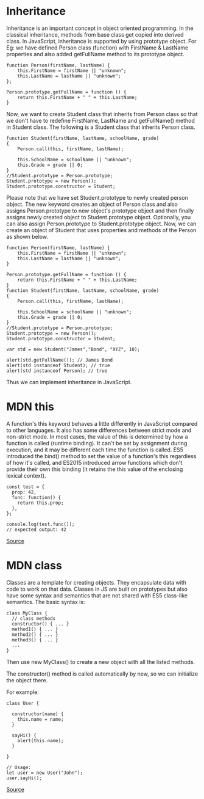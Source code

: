 # Inheritance  
Inheritance is an important concept in object oriented programming. In the classical inheritance, methods from base class get copied into derived class.
In JavaScript, inheritance is supported by using prototype object.
For Eg: we have defined Person class (function) with FirstName & LastName properties and also added getFullName method to its prototype object.
```
function Person(firstName, lastName) {
    this.FirstName = firstName || "unknown";
    this.LastName = lastName || "unknown";
};

Person.prototype.getFullName = function () {
    return this.FirstName + " " + this.LastName;
}
```
Now, we want to create Student class that inherits from Person class so that we don't have to redefine FirstName, LastName and getFullName() method in Student class. The following is a Student class that inherits Person class.
```
function Student(firstName, lastName, schoolName, grade)
{
    Person.call(this, firstName, lastName);

    this.SchoolName = schoolName || "unknown";
    this.Grade = grade || 0;
}
//Student.prototype = Person.prototype;
Student.prototype = new Person();
Student.prototype.constructor = Student;
```
Please note that we have set Student.prototype to newly created person object. The new keyword creates an object of Person class and also assigns Person.prototype to new object's prototype object and then finally assigns newly created object to Student.prototype object. Optionally, you can also assign Person.prototype to Student.prototype object.
Now, we can create an object of Student that uses properties and methods of the Person as shown below.
```
function Person(firstName, lastName) {
    this.FirstName = firstName || "unknown";
    this.LastName = lastName || "unknown";            
}

Person.prototype.getFullName = function () {
    return this.FirstName + " " + this.LastName;
}
function Student(firstName, lastName, schoolName, grade)
{
    Person.call(this, firstName, lastName);

    this.SchoolName = schoolName || "unknown";
    this.Grade = grade || 0;
}
//Student.prototype = Person.prototype;
Student.prototype = new Person();
Student.prototype.constructor = Student;

var std = new Student("James","Bond", "XYZ", 10);
            
alert(std.getFullName()); // James Bond
alert(std instanceof Student); // true
alert(std instanceof Person); // true
```
Thus we can implement inheritance in JavaScript.

# MDN this  
A function's this keyword behaves a little differently in JavaScript compared to other languages. It also has some differences between strict mode and non-strict mode.
In most cases, the value of this is determined by how a function is called (runtime binding). It can't be set by assignment during execution, and it may be different each time the function is called. ES5 introduced the bind() method to set the value of a function's this regardless of how it's called, and ES2015 introduced arrow functions which don't provide their own this binding (it retains the this value of the enclosing lexical context).
```
const test = {
  prop: 42,
  func: function() {
    return this.prop;
  },
};

console.log(test.func());
// expected output: 42
```
[Source](https://developer.mozilla.org/en-US/docs/Web/JavaScript/Reference/Operators/this)
# MDN class  
Classes are a template for creating objects. They encapsulate data with code to work on that data. Classes in JS are built on prototypes but also have some syntax and semantics that are not shared with ES5 class-like semantics.
The basic syntax is:
```
class MyClass {
  // class methods
  constructor() { ... }
  method1() { ... }
  method2() { ... }
  method3() { ... }
  ...
}
```
Then use new MyClass() to create a new object with all the listed methods.

The constructor() method is called automatically by new, so we can initialize the object there.

For example:
```
class User {

  constructor(name) {
    this.name = name;
  }

  sayHi() {
    alert(this.name);
  }

}

// Usage:
let user = new User("John");
user.sayHi();
```
[Source](https://developer.mozilla.org/en-US/docs/Web/JavaScript/Reference/Classes)
